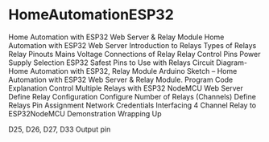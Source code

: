 # HomeAutomationESP32
Home Automation with ESP32 Web Server &amp;
Relay Module  Home Automation with ESP32 Web Server Introduction to Relays Types of Relays Relay Pinouts Mains Voltage Connections of Relay Relay Control Pins Power Supply Selection ESP32 Safest Pins to Use with Relays Circuit Diagram-Home Automation with ESP32, Relay Module Arduino Sketch – Home Automation with ESP32 Web Server &amp; Relay Module. Program Code Explanation Control Multiple Relays with ESP32 NodeMCU Web Server Define Relay Configuration Configure Number of Relays (Channels) Define Relays Pin Assignment Network Credentials Interfacing 4 Channel Relay to ESP32NodeMCU Demonstration Wrapping Up

D25, D26, D27, D33 Output pin

